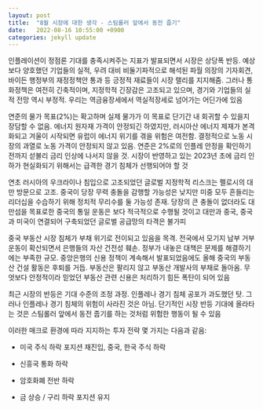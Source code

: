 ```yaml
---
layout: post
title:  "8월 시장에 대한 생각 - 스팀롤러 앞에서 동전 줍기"
date:   2022-08-16 10:55:00 +0900
categories: jekyll update
---
```


인플레이션이 정점론 기대를 충족시켜주는 지표가 발표되면서 시장은 상당폭 반등. 예상보다 양호했던 기업들의 실적, 우려 대비 비둘기파적으로 해석된 파월 의장의 기자회견, 바이든 행정부의 재정정책안 통과 등 긍정적 재료들이 시장 랠리를 지지해줌. 그러나 통화정책은 여전히 긴축적이며, 지정학적 긴장감은 고조되고 있으며, 경기와 기업들의 실적 전망 역시 부정적. 우리는 역금융장세에서 역실적장세로 넘어가는 어딘가에 있음

연준의 물가 목표(2%)는 확고하며 실제 물가가 이 목표로 단기간 내 회귀할 수 있을지 장담할 수 없음. 에너지 원자재 가격이 안정되긴 하였지만, 러시아산 에너지 제재가 본격화되고 겨울이 시작되면 유럽이 에너지 위기를 겪을 위험은 여전함. 결정적으로 노동 시장의 과열로 노동 가격이 안정되지 않고 있음. 연준은 2%로의 인플레 안정을 확인하기 전까지 섣불리 금리 인상에 나서지 않을 것. 시장이 반영하고 있는 2023년 초에 금리 인하가 현실화되기 위해서는 급격한 경기 침체가 선행되어야 할 것

연초 러시아의 우크라이나 침입으로 고조되었던 글로벌 지정학적 리스크는 펠로시의 대만 방문으로 고조. 중국이 당장 무력 충돌을 감행할 가능성은 낮지만 미중 모두 흔들리는 리더십을 수습하기 위해 정치적 무리수를 둘 가능성 존재. 당장의 큰 충돌이 없더라도 대만섬을 목표로한 중국의 통일 운동은 보다 적극적으로 수행될 것이고 대만과 중국, 중국과 미국이 연결되어 구축되었던 글로벌 공급망의 타격은 불가피

중국 부동산 시장 침체가 부채 위기로 전이되고 있음을 목격. 전국에서 모기지 납부 거부 운동이 확산되면서 은행들의 자산 건전성 훼손. 정부가 내놓은 대책은 문제를 해결하기에는 부족한 규모. 중앙은행의 신용 정책이 계속해서 발표되었음에도 올해 중국의 부동산 건설 활동은 후퇴를 거듭. 부동산은 팔리지 않고 부동산 개발사의 부채로 돌아옴. 무엇보다 안정적이라 믿었던 부동산 관련 신용은 처리하기 힘든 폭탄이 되어 있음

최근 시장의 반등은 기대 수준의 조정 과정. 인플레나 경기 침체 공포가 과도했던 탓. 그러나 인플레나 경기 침체의 위험이 사라진 것은 아님. 단기적인 시장 반등 기대에 올라타는 것은 스팀롤러 앞에서 동전 줍기를 하는 것처럼 위험한 행동이 될 수 있음


이러한 매크로 환경에 따라 지지하는 투자 전략 몇 가지는 다음과 같음:

- 미국 주식 하락 포지션 재진입, 중국, 한국 주식 하락 

- 신흥국 통화 하락

- 암호화폐 전반 하락 

- 금 상승 / 구리 하락 포지션 유지